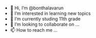 - 👋 Hi, I’m @bonthalavarun
- 👀 I’m interested in learning new topics 
- 🌱 I’m currently studing 11th grade
- 💞️ I’m looking to collaborate on ...
- 📫 How to reach me ...

<!---
bonthalavarun/bonthalavarun is a ✨ special ✨ repository because its `README.md` (this file) appears on your GitHub profile.
You can click the Preview link to take a look at your changes.
--->
